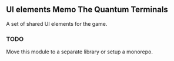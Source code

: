 ## UI elements Memo The Quantum Terminals

A set of shared UI elements for the game.

### TODO

Move this module to a separate library or setup a monorepo.
